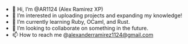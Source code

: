 - 👋 Hi, I’m @AR1124 (Alex Ramirez XP)
- 👀 I’m interested in uploading projects and expanding my knowledge!
- 🌱 I’m currently learning Ruby, OCaml, and Rust.
- 💞️ I’m looking to collaborate on something in the future.
- 📫 How to reach me @alexanderramirez1124@gmail.com

<!---
AR1124/AR1124 is a ✨ special ✨ repository because its `README.md` (this file) appears on your GitHub profile.
You can click the Preview link to take a look at your changes.
--->
